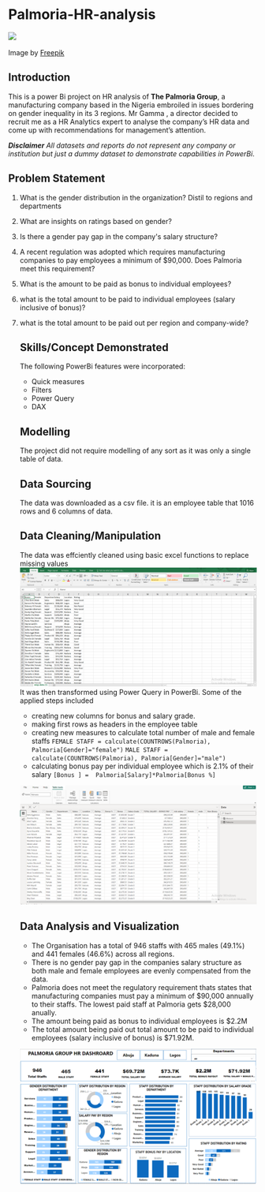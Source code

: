 # Palmoria-HR-analysis

![](Palmoria_intro_image.jpg)


Image by <a href="https://www.freepik.com/free-photo/flat-lay-people-working-desk_32987895.htm#query=HR%20ANALYTICS&position=42&from_view=search&track=ais&uuid=d2997575-9d13-4554-bb83-749d467a2c54">Freepik</a>

##  Introduction
This is a power Bi project on HR analysis of **The Palmoria Group**, a manufacturing company based in the Nigeria
embroiled in issues bordering on gender inequality in its 3 regions.
Mr Gamma , a director decided to recruit me as a HR Analytics expert to
analyse the company’s HR data and come up with recommendations for management’s attention.

**_Disclaimer_** _All datasets and reports do not represent any company or institution but just a dummy dataset
to demonstrate capabilities in PowerBi_.
## Problem Statement 
1. What is the gender distribution in the organization? Distil to
regions and departments
2. What are insights on ratings based on gender?
3. Is there a gender pay gap in the company's salary structure?
4. A recent regulation was adopted which requires
manufacturing companies to pay employees a minimum of
$90,000. Does Palmoria meet this requirement?
5. What is the amount to be paid as bonus to individual
employees?
6. what is the total amount to be paid to individual employees
(salary inclusive of bonus)?
7. what is the total amount to be paid out per region and company-wide?

   ##  Skills/Concept Demonstrated
   The following PowerBi features were incorporated:
   - Quick measures
   - Filters
   - Power Query
   - DAX

   ## Modelling
   The project did not require modelling of any sort as it was only a single table of data.

   ## Data Sourcing
   The data was downloaded as a csv file. it is an employee table that 1016 rows and 6 columns of data. 

   ## Data Cleaning/Manipulation
   The data was effciently cleaned using basic excel functions to replace missing values
   ![](palmoria_excel.png)
   It was then transformed using Power Query in PowerBi. Some of the applied steps included
   - creating new columns for bonus and salary grade.
   - making first rows as headers in the employee table
   - creating new measures to calculate total number of male and female staffs `FEMALE STAFF = calculate(COUNTROWS(Palmoria), Palmoria[Gender]="female")`
     `MALE STAFF = calculate(COUNTROWS(Palmoria), Palmoria[Gender]="male")`
   -  calculating bonus pay per individual employee which is 2.1% of their salary `[Bonus ] = 
Palmoria[Salary]*Palmoria[Bonus %]`
     
   ![](palmoria_powerquery.png)
   ## Data Analysis and Visualization
   - The Organisation has a total of 946 staffs with 465 males (49.1%) and 441 females (46.6%) across all regions.
   - There is no gender pay gap in the companies salary structure as both male and female employees are evenly compensated from the data.
   - Palmoria does not meet the regulatory requirement thats states that manufacturing companies must pay a minimum of $90,000 annually to their staffs.
     The lowest paid staff at Palmoria gets $28,000 anually.
   - The amount being paid as bonus to individual employees is $2.2M
   - The total amount being paid out total amount to be paid to individual employees (salary inclusive of bonus) is $71.92M.
                                         
    ![](PALMORIA_DASHBOARD.png)
 

